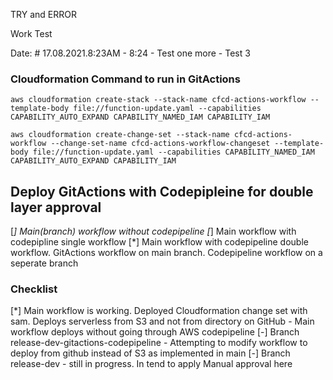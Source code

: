 TRY and ERROR

Work Test

Date:
    # 17.08.2021.8:23AM
    - 8:24
    - Test one more
    - Test 3

### Cloudformation Command to run in GitActions

``` aws cloudformation create-stack --stack-name cfcd-actions-workflow --template-body file://function-update.yaml --capabilities CAPABILITY_AUTO_EXPAND CAPABILITY_NAMED_IAM CAPABILITY_IAM ```

``` aws cloudformation create-change-set --stack-name cfcd-actions-workflow --change-set-name cfcd-actions-workflow-changeset --template-body file://function-update.yaml --capabilities CAPABILITY_NAMED_IAM CAPABILITY_AUTO_EXPAND CAPABILITY_IAM ```


## Deploy GitActions with Codepipleine for double layer approval
[*] Main(branch) workflow without codepipeline
[*] Main workflow with codepipline single workflow
[*] Main workflow with codepipeline double workflow. GitActions workflow on main branch. Codepipeline workflow on a seperate branch

### Checklist
 [*] Main workflow is working. Deployed Cloudformation change set with sam. Deploys serverless from S3 and not from <build> directory on GitHub
    - Main workflow deploys without going through AWS codepipeline 
 [-] Branch release-dev-gitactions-codepipeline - Attempting to modify workflow to deploy from github instead of S3 as implemented in main
 [-] Branch release-dev - still in progress. In tend to apply Manual approval here
